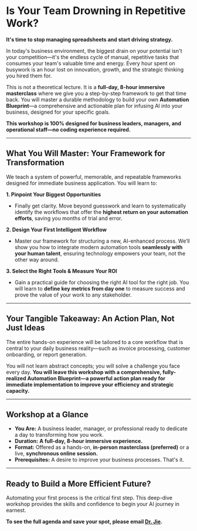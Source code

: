 # **Is Your Team Drowning in Repetitive Work?**

**It's time to stop managing spreadsheets and start driving strategy.**

In today's business environment, the biggest drain on your potential isn't your competition—it's the endless cycle of manual, repetitive tasks that consumes your team's valuable time and energy. Every hour spent on busywork is an hour lost on innovation, growth, and the strategic thinking you hired them for.

This is not a theoretical lecture. It is a **full-day, 8-hour immersive masterclass** where we give you a step-by-step framework to get that time back. You will master a durable methodology to build your own **Automation Blueprint**—a comprehensive and actionable plan for infusing AI into your business, designed for your specific goals.

**This workshop is 100% designed for business leaders, managers, and operational staff—no coding experience required.**

---
## **What You Will Master: Your Framework for Transformation**

We teach a system of powerful, memorable, and repeatable frameworks designed for immediate business application. You will learn to:

**1. Pinpoint Your Biggest Opportunities**
*   Finally get clarity. Move beyond guesswork and learn to systematically identify the workflows that offer the **highest return on your automation efforts**, saving you months of trial and error.

**2. Design Your First Intelligent Workflow**
*   Master our framework for structuring a new, AI-enhanced process. We’ll show you how to integrate modern automation tools **seamlessly with your human talent**, ensuring technology empowers your team, not the other way around.

**3. Select the Right Tools & Measure Your ROI**
*   Gain a practical guide for choosing the right AI tool for the right job. You will learn to **define key metrics from day one** to measure success and prove the value of your work to any stakeholder.

---
## **Your Tangible Takeaway: An Action Plan, Not Just Ideas**

The entire hands-on experience will be tailored to a core workflow that is central to your daily business reality—such as invoice processing, customer onboarding, or report generation.

You will not learn abstract concepts; you will solve a challenge you face every day. **You will leave this workshop with a comprehensive, fully-realized Automation Blueprint—a powerful action plan ready for immediate implementation to improve your efficiency and strategic capacity.**

---
## **Workshop at a Glance**

*   **You Are:** A business leader, manager, or professional ready to dedicate a day to transforming how you work.
*   **Duration:** **A full-day, 8-hour immersive experience.**
*   **Format:** Offered as a hands-on, **in-person masterclass (preferred)** or a live, **synchronous online session.**
*   **Prerequisites:** A desire to improve your business processes. That's it.

---
## **Ready to Build a More Efficient Future?**

Automating your first process is the critical first step. This deep-dive workshop provides the skills and confidence to begin your AI journey in earnest.

**To see the full agenda and save your spot, please email [Dr. Jie](mailto:jietao.usst@gmail.com).**
